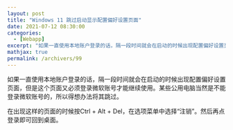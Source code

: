 ```yaml
---
layout: post
title: "Windows 11 跳过启动显示配置偏好设置页面"
date: 2021-07-12 08:30:00
categories: 
  - [Webapp]
excerpt: "如果一直使用本地账户登录的话，隔一段时间就会在启动的时候出现配置偏好设置页面，但是这个页面又必须登录微软账号才能继续使用。某些公用电脑当然是不能登录微软账号的，所以得想办法将其跳过。"
mathjax: true
permalink: /archivers/99
---
```


如果一直使用本地账户登录的话，隔一段时间就会在启动的时候出现配置偏好设置页面，但是这个页面又必须登录微软账号才能继续使用。某些公用电脑当然是不能登录微软账号的，所以得想办法将其跳过。

在出现这样的页面的时候按Ctrl + Alt + Del，在选项菜单中选择“注销”。然后再点登录即可回到桌面。